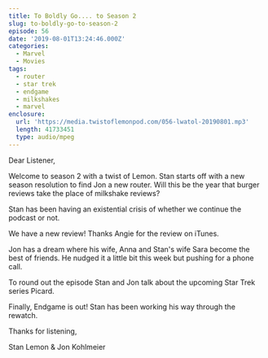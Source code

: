 ```yaml
---
title: To Boldly Go.... to Season 2
slug: to-boldly-go-to-season-2
episode: 56
date: '2019-08-01T13:24:46.000Z'
categories:
  - Marvel
  - Movies
tags:
  - router
  - star trek
  - endgame
  - milkshakes
  - marvel
enclosure:
  url: 'https://media.twistoflemonpod.com/056-lwatol-20190801.mp3'
  length: 41733451
  type: audio/mpeg
---
```


Dear Listener,

Welcome to season 2 with a twist of Lemon. Stan starts off with a new season resolution to find Jon a new router. Will this be the year that burger reviews take the place of milkshake reviews?

Stan has been having an existential crisis of whether we continue the podcast or not.

We have a new review! Thanks Angie for the review on iTunes.

Jon has a dream where his wife, Anna and Stan's wife Sara become the best of friends. He nudged it a little bit this week but pushing for a phone call.

To round out the episode Stan and Jon talk about the upcoming Star Trek series Picard.

Finally, Endgame is out! Stan has been working his way through the rewatch.

Thanks for listening,

Stan Lemon & Jon Kohlmeier

